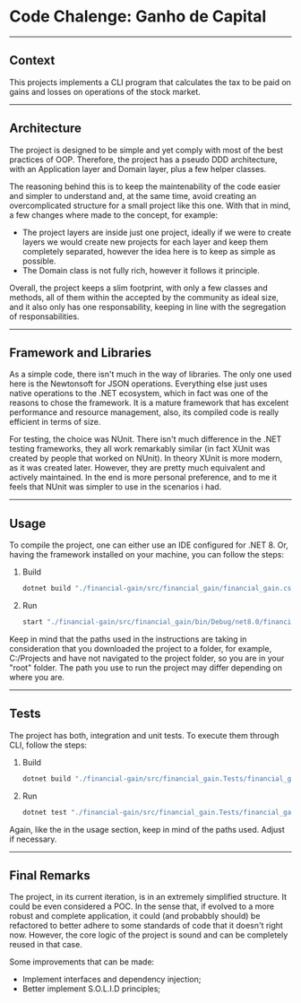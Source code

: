 # Code Chalenge: Ganho de Capital

---

## Context

This projects implements a CLI program that calculates the tax to be paid on gains and losses on operations of the stock market.

---

## Architecture

The project is designed to be simple and yet comply with most of the best practices of OOP. Therefore, the project has a pseudo DDD architecture, with an Application layer and Domain layer, plus a few helper classes.

The reasoning behind this is to keep the maintenability of the code easier and simpler to understand and, at the same time, avoid creating an overcomplicated structure for a small project like this one. With that in mind, a few changes where made to the concept, for example:

- The project layers are inside just one project, ideally if we were to create layers we would create new projects for each layer and keep them completely separated, however the idea here is to keep as simple as possible.
- The Domain class is not fully rich, however it follows it principle.  

Overall, the project keeps a slim footprint, with only a few classes and methods, all of them within the accepted by the community as ideal size, and it also only has one responsability, keeping in line with the segregation of responsabilities.

---

## Framework and Libraries

As a simple code, there isn't much in the way of libraries. The only one used here is the Newtonsoft for JSON operations. Everything else just uses native operations to the .NET ecosystem, which in fact was one of the reasons to chose the framework. It is a mature framework that has excelent performance and resource management, also, its compiled code is really efficient in terms of size.

For testing, the choice was NUnit. There isn't much difference in the .NET testing frameworks, they all work remarkably similar (in fact XUnit was created by people that worked on NUnit). In theory XUnit is more modern, as it was created later. However, they are pretty much equivalent and actively maintained. In the end is more personal preference, and to me it feels that NUnit was simpler to use in the scenarios i had.

---

## Usage

To compile the project, one can either use an IDE configured for .NET 8. Or, having the framework installed on your machine, you can follow the steps:

1. Build

    ```bash
    dotnet build "./financial-gain/src/financial_gain/financial_gain.csproj"
    ```

2. Run

    ```bash
    start "./financial-gain/src/financial_gain/bin/Debug/net8.0/financial_gain.exe"
    ```

Keep in mind that the paths used in the instructions are taking in consideration that you downloaded the project to a folder, for example, C:/Projects and have not navigated to the project folder, so you are in your "root" folder. The path you use to run the project may differ depending on where you are.

---

## Tests

The project has both, integration and unit tests. To execute them through CLI, follow the steps:

1. Build

    ```bash
    dotnet build "./financial-gain/src/financial_gain.Tests/financial_gain.Tests.csproj"
    ```

2. Run

    ```bash
    dotnet test "./financial-gain/src/financial_gain.Tests/financial_gain.Tests.csproj"
    ```

Again, like the in the usage section, keep in mind of the paths used. Adjust if necessary.

---

## Final Remarks

The project, in its current iteration, is in an extremely simplified structure. It could be even considered a POC. In the sense that, if evolved to a more robust and complete application, it could (and probabbly should) be refactored to better adhere to some standards of code that it doesn't right now. However, the core logic of the project is sound and can be completely reused in that case.

Some improvements that can be made:

- Implement interfaces and dependency injection;
- Better implement S.O.L.I.D principles;
